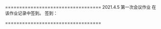 ==================================
2021.4.5 第一次会议作业
在该作业记录中签到。
签到：

==================================